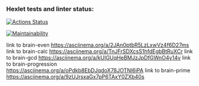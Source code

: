 ### Hexlet tests and linter status:
[![Actions Status](https://github.com/katgpt/php-project-45/actions/workflows/hexlet-check.yml/badge.svg)](https://github.com/katgpt/php-project-45/actions)

[![Maintainability](https://api.codeclimate.com/v1/badges/816117cee47511259957/maintainability)](https://codeclimate.com/github/katgpt/php-project-45/maintainability)

link to brain-even https://asciinema.org/a/2JAn0ptbR5LzLxwVz4f6D27ms
link to brain-calc https://asciinema.org/a/TnJFrSDXcsS1hfdEgbBtRuXCr
link to brain-gcd https://asciinema.org/a/kUIGUqHeBMJzJpDfGWnO4y14v
link to brain-progression https://asciinema.org/a/oPdkb8EbDJqdoX78JOTNl6iPA
link to brain-prime https://asciinema.org/a/9zUJrsxaGx7pP6TAxY0ZXb40s